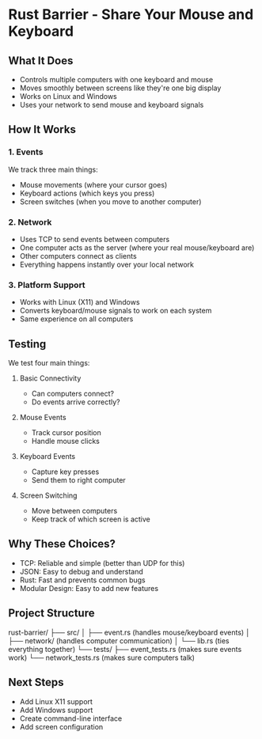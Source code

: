 # Rust Barrier - Share Your Mouse and Keyboard

## What It Does
- Controls multiple computers with one keyboard and mouse
- Moves smoothly between screens like they're one big display
- Works on Linux and Windows
- Uses your network to send mouse and keyboard signals

## How It Works

### 1. Events
We track three main things:
- Mouse movements (where your cursor goes)
- Keyboard actions (which keys you press)
- Screen switches (when you move to another computer)

### 2. Network
- Uses TCP to send events between computers
- One computer acts as the server (where your real mouse/keyboard are)
- Other computers connect as clients
- Everything happens instantly over your local network

### 3. Platform Support
- Works with Linux (X11) and Windows
- Converts keyboard/mouse signals to work on each system
- Same experience on all computers

## Testing
We test four main things:
1. Basic Connectivity
   - Can computers connect?
   - Do events arrive correctly?

2. Mouse Events
   - Track cursor position
   - Handle mouse clicks

3. Keyboard Events
   - Capture key presses
   - Send them to right computer

4. Screen Switching
   - Move between computers
   - Keep track of which screen is active

## Why These Choices?
- TCP: Reliable and simple (better than UDP for this)
- JSON: Easy to debug and understand
- Rust: Fast and prevents common bugs
- Modular Design: Easy to add new features

## Project Structure 
rust-barrier/
├── src/
│ ├── event.rs (handles mouse/keyboard events)
│ ├── network/ (handles computer communication)
│ └── lib.rs (ties everything together)
└── tests/
├── event_tests.rs (makes sure events work)
└── network_tests.rs (makes sure computers talk)

## Next Steps
- Add Linux X11 support
- Add Windows support
- Create command-line interface
- Add screen configuration

